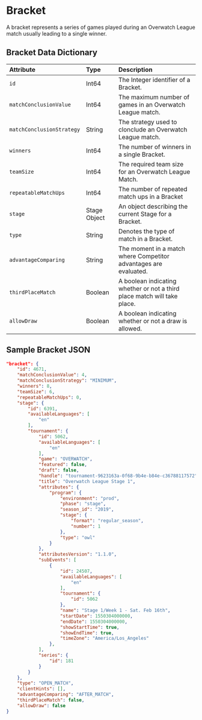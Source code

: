# Bracket
A bracket represents a series of games played during an Overwatch League match usually leading to a single winner.

## Bracket Data Dictionary
| Attribute           | Type  | Description |
|:--------------------|:------|:------------|
|`id`|Int64|The Integer identifier of a Bracket.|
|`matchConclusionValue`|Int64|The maximum number of games in an Overwatch League match.|
|`matchConclusionStrategy`|String|The strategy used to clonclude an Overwatch League match.|
|`winners`|Int64|The number of winners in a single Bracket.|
|`teamSize`|Int64|The required team size for an Overwatch League Match.|
|`repeatableMatchUps`|Int64|The number of repeated match ups in a Bracket|
|`stage`|Stage Object|An object describing the current Stage for a Bracket.|
|`type`|String|Denotes the type of match in a Bracket.|
|`advantageComparing`|String|The moment in a match where Competitor advantages are evaluated.|
|`thirdPlaceMatch`|Boolean|A boolean indicating whether or not a third place match will take place.|
|`allowDraw`|Boolean|A boolean indicating whether or not a draw is allowed.|


## Sample Bracket JSON
```json
"bracket": {
    "id": 4671,
    "matchConclusionValue": 4,
    "matchConclusionStrategy": "MINIMUM",
    "winners": 8,
    "teamSize": 6,
    "repeatableMatchUps": 0,
    "stage": {
        "id": 6391,
        "availableLanguages": [
            "en"
        ],
        "tournament": {
            "id": 5062,
            "availableLanguages": [
                "en"
            ],
            "game": "OVERWATCH",
            "featured": false,
            "draft": false,
            "handle": "tournament-9623163a-0f68-9b4e-b84e-c36788117572",
            "title": "Overwatch League Stage 1",
            "attributes": {
                "program": {
                    "environment": "prod",
                    "phase": "stage",
                    "season_id": "2019",
                    "stage": {
                        "format": "regular_season",
                        "number": 1
                    },
                    "type": "owl"
                }
            },
            "attributesVersion": "1.1.0",
            "subEvents": [
                {
                    "id": 24507,
                    "availableLanguages": [
                        "en"
                    ],
                    "tournament": {
                        "id": 5062
                    },
                    "name": "Stage 1/Week 1 - Sat. Feb 16th",
                    "startDate": 1550304000000,
                    "endDate": 1550304000000,
                    "showStartTime": true,
                    "showEndTime": true,
                    "timeZone": "America/Los_Angeles"
                },
            ],
            "series": {
                "id": 181
            }
        }
    },
    "type": "OPEN_MATCH",
    "clientHints": [],
    "advantageComparing": "AFTER_MATCH",
    "thirdPlaceMatch": false,
    "allowDraw": false
}
```
